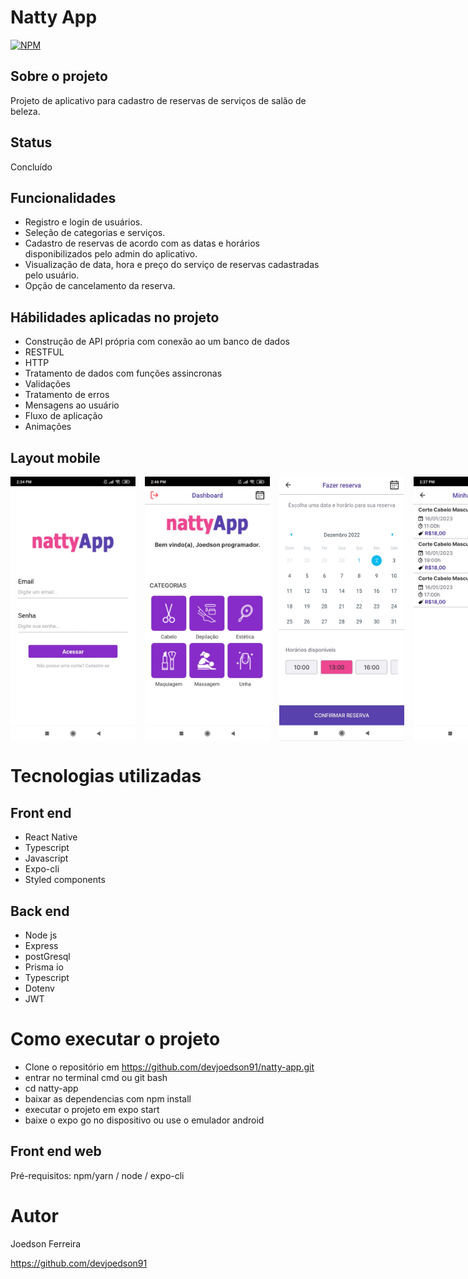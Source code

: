 # Natty App
[![NPM](https://img.shields.io/npm/l/react)](https://github.com/devsuperior/sds1-wmazoni/blob/master/LICENSE) 

## Sobre o projeto

Projeto de aplicativo para cadastro de reservas de serviços de salão de beleza.

## Status

Concluído

## Funcionalidades

- Registro e login de usuários.
- Seleção de categorias e serviços.
- Cadastro de reservas de acordo com as datas e horários disponibilizados pelo admin do aplicativo.
- Visualização de data, hora e preço do serviço de reservas cadastradas pelo usuário.
- Opção de cancelamento da reserva.

## Hábilidades aplicadas no projeto

- Construção de API própria com conexão ao um banco de dados
- RESTFUL
- HTTP
- Tratamento de dados com funções assincronas
- Validações
- Tratamento de erros
- Mensagens ao usuário
- Fluxo de aplicação
- Animações

## Layout mobile

<div style="display: flex; gap: 15px;">
   <img src="https://github.com/devjoedson91/natty-server/blob/main/tmp/login-user.jpg" width="200" />
   <img src="https://github.com/devjoedson91/natty-server/blob/main/tmp/dashboard.jpg" width="200" />
   <img src="https://github.com/devjoedson91/natty-server/blob/main/tmp/make-reservation.jpg" width="200" />
   <img src="https://github.com/devjoedson91/natty-server/blob/main/tmp/my-reservations.jpg" width="200" />
   <img src="https://github.com/devjoedson91/natty-server/blob/main/tmp/register-user.jpg" width="200" />
   <img src="https://github.com/devjoedson91/natty-server/blob/main/tmp/reservations.jpg" width="200" />
   <img src="https://github.com/devjoedson91/natty-server/blob/main/tmp/services.jpg" width="200" />
</div>

# Tecnologias utilizadas
## Front end
- React Native
- Typescript
- Javascript
- Expo-cli
- Styled components

## Back end
- Node js
- Express
- postGresql
- Prisma io
- Typescript
- Dotenv
- JWT

# Como executar o projeto

- Clone o repositório em https://github.com/devjoedson91/natty-app.git
- entrar no terminal cmd ou git bash
- cd natty-app
- baixar as dependencias com npm install
- executar o projeto em expo start
- baixe o expo go no dispositivo ou use o emulador android

## Front end web
Pré-requisitos: npm/yarn / node / expo-cli

# Autor

Joedson Ferreira

https://github.com/devjoedson91
 
 
 
